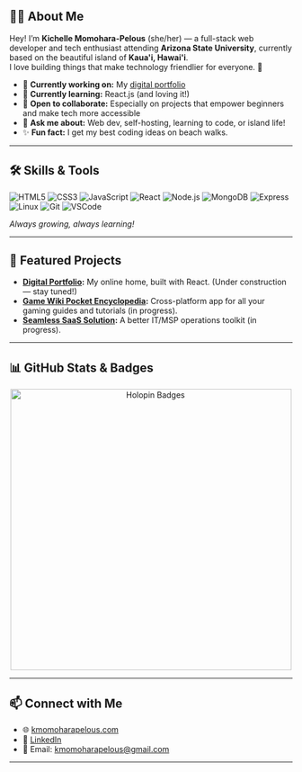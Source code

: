 <!-- About/Bio -->
## 👩‍💻 About Me

Hey! I’m **Kichelle Momohara-Pelous** (she/her) — a full-stack web developer and tech enthusiast attending **Arizona State University**, currently based on the beautiful island of **Kaua'i, Hawai'i**.  
I love building things that make technology friendlier for everyone. 🌺

- 🔭 **Currently working on:** My [digital portfolio](https://www.kmomoharapelous.com)
- 🌱 **Currently learning:** React.js (and loving it!)
- 🤝 **Open to collaborate:** Especially on projects that empower beginners and make tech more accessible
- 💬 **Ask me about:** Web dev, self-hosting, learning to code, or island life!
- ✨ **Fun fact:** I get my best coding ideas on beach walks.

---

## 🛠️ Skills & Tools

![HTML5](https://img.shields.io/badge/html5-%23E34F26.svg?logo=html5&logoColor=white)
![CSS3](https://img.shields.io/badge/css3-%231572B6.svg?logo=css3&logoColor=white)
![JavaScript](https://img.shields.io/badge/javascript-%23323330.svg?logo=javascript)
![React](https://img.shields.io/badge/react-%2320232a.svg?logo=react)
![Node.js](https://img.shields.io/badge/node.js-%23339933.svg?logo=nodedotjs)
![MongoDB](https://img.shields.io/badge/mongodb-%2347A248.svg?logo=mongodb&logoColor=white)
![Express](https://img.shields.io/badge/express.js-%23404d59.svg?logo=express&logoColor=white)
![Linux](https://img.shields.io/badge/linux-%23FCC624.svg?logo=linux&logoColor=black)
![Git](https://img.shields.io/badge/git-%23F05033.svg?logo=git&logoColor=white)
![VSCode](https://img.shields.io/badge/vscode-%23007ACC.svg?logo=visual-studio-code)

*Always growing, always learning!*

---

## 🚀 Featured Projects

- **[Digital Portfolio](https://www.kmomoharapelous.com):** My online home, built with React. (Under construction — stay tuned!)
- **[Game Wiki Pocket Encyclopedia](#):** Cross-platform app for all your gaming guides and tutorials (in progress).
- **[Seamless SaaS Solution](#):** A better IT/MSP operations toolkit (in progress).

---

## 📊 GitHub Stats & Badges

<p align="center">
  <a href="https://holopin.io/@kmomoharapelous">
    <img src="https://holopin.me/kmomoharapelous" width="500" alt="Holopin Badges"/>
  </a>
</p>

---

## 📫 Connect with Me

- 🌐 [kmomoharapelous.com](https://www.kmomoharapelous.com)
- 💼 [LinkedIn](https://www.linkedin.com/in/kmomoharapelous)
- 📨 Email: kmomoharapelous@gmail.com

---

<!--
**KMomoharaPelous/KMomoharaPelous** is a ✨ _special_ ✨ repository because its `README.md` (this file) appears on your GitHub profile.
-->

